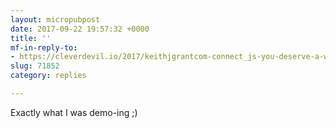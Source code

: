 ```yaml
---
layout: micropubpost
date: 2017-09-22 19:57:32 +0000
title: ''
mf-in-reply-to:
- https://cleverdevil.io/2017/keithjgrantcom-connect_js-you-deserve-a-webmention
slug: 71852
category: replies

---
```

Exactly what I was demo-ing ;)
